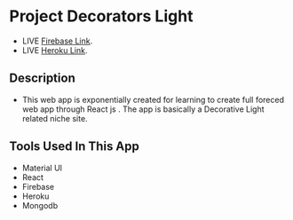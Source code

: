 # Project Decorators Light

* LIVE [Firebase Link](https://project-decoration-node-react.web.app/).
* LIVE [Heroku Link]( https://lit-plains-82210.herokuapp.com/products).

## Description

* This web app is exponentially created for learning to create full foreced web app through React js . The app is basically a Decorative Light related niche site.

## Tools Used In This App

* Material UI
* React
* Firebase
* Heroku 
* Mongodb
